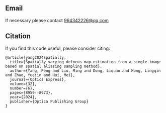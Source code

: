## Email
If necessary please contact 964342226@qq.com
## Citation
If you find this code useful, please consider citing:
```
@article{yang2024spatially,
  title={Spatially varying defocus map estimation from a single image based on spatial aliasing sampling method},
  author={Yang, Peng and Liu, Ming and Dong, Liquan and Kong, Lingqin and Zhao, Yuejin and Hui, Mei},
  journal={Optics Express},
  volume={32},
  number={6},
  pages={8959--8973},
  year={2024},
  publisher={Optica Publishing Group}
}
```
